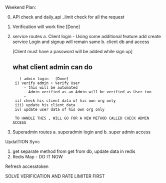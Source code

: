 Weekend Plan: 

0. API check and daily_api _limit check for all the request
1. Verification will work fine [Done]
2. service routes
    a. Client login - Using some additional feature add create service
        Login and signup will remain same
    b. client db and access

    [Client must have a password will be added while sign up]
    
    ## what client admin can do 
        - ) admin login - [Done] 
        i) verify admin + Verify User
            - this will be automated
            - Admin verified as an Admin will be verified as User too
            - 
        ii) check his client data of his own org only
        iii) update his client data 
        iv) update user data of his own org only

        TO HANDLE THIS , WILL GO FOR A NEW METHOD CALLED CHECK ADMIN ACCESS 



3. Superadmin routes
    a. superadmin login and
    b. super admin access 


UpdatTION Sync
1. get separate method from get from db, update data in redis
2. Redis Map - DO IT NOW

Refresh accesstoken


SOLVE VERIFICATION AND RATE LIMITER FIRST 